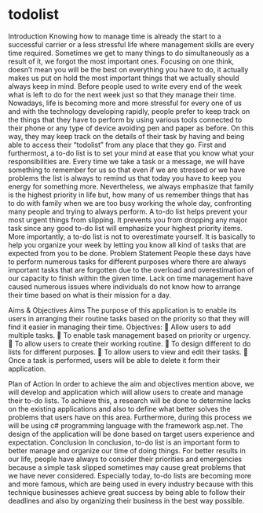 ﻿# todolist
Introduction
Knowing how to manage time is already the start to a successful carrier or a less stressful life where management skills are every time required. Sometimes we get to many things to do simultaneously as a result of it, we forgot the most important ones. Focusing on one think, doesn’t mean you will be the best on everything you have to do, it actually makes us put on hold the most important things that we actually should always keep in mind. Before people used to write every end of the week what is left to do for the next week just so that they manage their time. Nowadays, life is becoming more and more stressful for every one of us and with the technology developing rapidly, people prefer to keep track on the things that they have to perform by using various tools connected to their phone or any type of device avoiding pen and paper as before. On this way, they may keep track on the details of their task by having and being able to access their “todolist” from any place that they go. 
First and furthermost, a to-do list is to set your mind at ease that you know what your responsibilities are. Every time we take a task or a message, we will have something to remember for us so that even if we are stressed or we have problems the list is always to remind us that today you have to keep you energy for something more. Nevertheless, we always emphasize that family is the highest priority in life but, how many of us remember things that has to do with family when we are too busy working the whole day, confronting many people and trying to always perform. A to-do list helps prevent your most urgent things from slipping. It prevents you from dropping any major task since any good to-do list will emphasize your highest priority items.
More importantly, a to-do list is not to overestimate yourself. It is basically to help you organize your week by letting you know all kind of tasks that are expected from you to be done.
Problem Statement 
People these days have to perform numerous tasks for different purposes where there are always important tasks that are forgotten due to the overload and overestimation of our capacity to finish within the given time. Lack on time management have caused numerous issues where individuals do not know how to arrange their time based on what is their mission for a day.  

Aims & Objectives
Aims
The purpose of this application is to enable its users in arranging their routine tasks based on the priority so that they will find it easier in managing their time.
Objectives:
	Allow users to add multiple tasks. 
	To enable task management based on priority or urgency.
	To allow users to create their working routine.
	To design different to do lists for different purposes.
	To allow users to view and edit their tasks.
	Once a task is performed, users will be able to delete it form their application.

Plan of Action
In order to achieve the aim and objectives mention above, we will develop and application which will allow users to create and manage their to-do lists. To achieve this, a research will be done to determine lacks on the existing applications and also to define what better solves the problems that users have on this area. Furthermore, during this process we will be using c# programming language with the framework asp.net. The design of the application will be done based on target users experience and expectation. 
Conclusion
In conclusion, to-do list is an important form to better manage and organize our time of doing things. For better results in our life, people have always to consider their priorities and emergencies because a simple task slipped sometimes may cause great problems that we have never considered. Especially today, to-do lists are becoming more and more famous, which are being used in every industry because with this technique businesses achieve great success by being able to follow their deadlines and also by organizing their business in the best way possible.